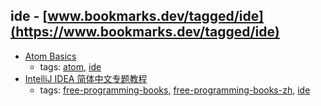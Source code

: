 ide - [www.bookmarks.dev/tagged/ide](https://www.bookmarks.dev/tagged/ide)
---
* [Atom Basics](http://flight-manual.atom.io/getting-started/sections/atom-basics/)
    * tags: [atom](../tags/atom.md), [ide](../tags/ide.md)
* [IntelliJ IDEA 简体中文专题教程](https://github.com/judasn/IntelliJ-IDEA-Tutorial)
    * tags: [free-programming-books](../tags/free-programming-books.md), [free-programming-books-zh](../tags/free-programming-books-zh.md), [ide](../tags/ide.md)
